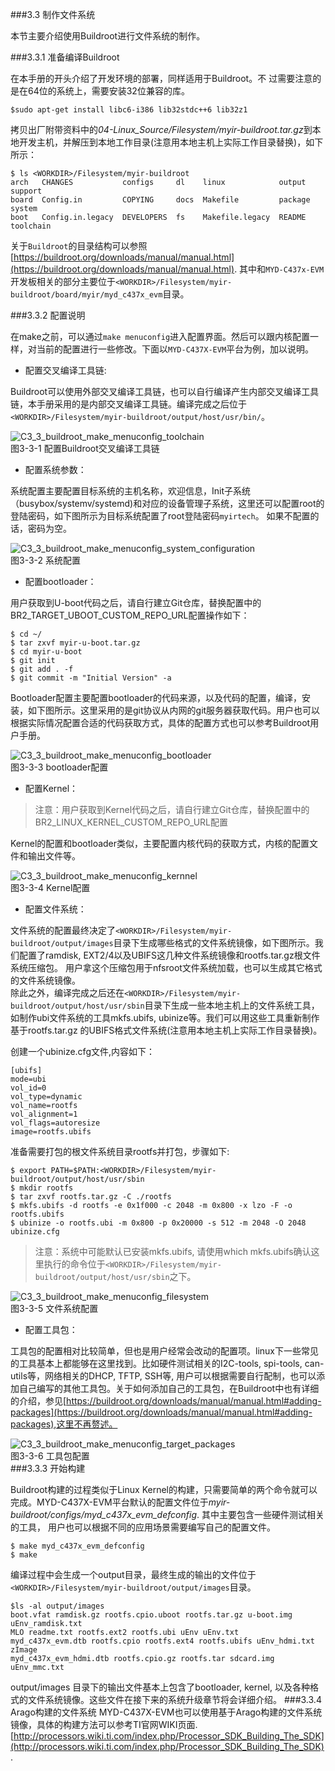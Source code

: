 ###3.3 制作文件系统  

本节主要介绍使用Buildroot进行文件系统的制作。

###3.3.1 准备编译Buildroot  

在本手册的开头介绍了开发环境的部署，同样适用于Buildroot。不
过需要注意的是在64位的系统上，需要安装32位兼容的库。
```
$sudo apt-get install libc6-i386 lib32stdc++6 lib32z1
```
拷贝出厂附带资料中的*04-Linux_Source/Filesystem/myir-buildroot.tar.gz*到本地开发主机，并解压到本地工作目录<WORKDIR>(注意用本地主机上实际工作目录替换<WORKDIR>)，如下所示：
```
$ ls <WORKDIR>/Filesystem/myir-buildroot
arch   CHANGES           configs     dl    linux            output   support
board  Config.in         COPYING     docs  Makefile         package  system
boot   Config.in.legacy  DEVELOPERS  fs    Makefile.legacy  README   toolchain

```
关于`Buildroot`的目录结构可以参照[https://buildroot.org/downloads/manual/manual.html](https://buildroot.org/downloads/manual/manual.html). 其中和`MYD-C437x-EVM`开发板相关的部分主要位于`<WORKDIR>/Filesystem/myir-buildroot/board/myir/myd_c437x_evm`目录。   


###3.3.2 配置说明  

在make之前，可以通过`make menuconfig`进入配置界面。然后可以跟内核配置一样，对当前的配置进行一些修改。下面以`MYD-C437X-EVM`平台为例，加以说明。

* 配置交叉编译工具链:    

Buildroot可以使用外部交叉编译工具链，也可以自行编译产生内部交叉编译工具链，本手册采用的是内部交叉编译工具链。编译完成之后位于`<WORKDIR>/Filesystem/myir-buildroot/output/host/usr/bin/`。
  
![C3_3_buildroot_make_menuconfig_toolchain](imagech/C3_3_buildroot_make_menuconfig_toolchain.png)	  
图3-3-1 配置Buildroot交叉编译工具链  
  
* 配置系统参数：    

系统配置主要配置目标系统的主机名称，欢迎信息，Init子系统（busybox/systemv/systemd)和对应的设备管理子系统，这里还可以配置root的登陆密码，如下图所示为目标系统配置了root登陆密码`myirtech`。
如果不配置的话，密码为空。  

![C3_3_buildroot_make_menuconfig_system_configuration](imagech/C3_3_buildroot_make_menuconfig_system_configuration.png)	  
图3-3-2 系统配置  

* 配置bootloader：   
 
用户获取到U-boot代码之后，请自行建立Git仓库，替换配置中的BR2_TARGET_UBOOT_CUSTOM_REPO_URL配置操作如下：


```
$ cd ~/
$ tar zxvf myir-u-boot.tar.gz
$ cd myir-u-boot
$ git init
$ git add . -f
$ git commit -m "Initial Version" -a
```



  
Bootloader配置主要配置bootloader的代码来源，以及代码的配置，编译，安装，如下图所示。这里采用的是git协议从内网的git服务器获取代码。用户也可以根据实际情况配置合适的代码获取方式，具体的配置方式也可以参考Buildroot用户手册。
   
![C3_3_buildroot_make_menuconfig_bootloader](imagech/C3_3_buildroot_make_menuconfig_bootloader.png)	  
图3-3-3 bootloader配置   


 
* 配置Kernel：  
> 注意：用户获取到Kernel代码之后，请自行建立Git仓库，替换配置中的BR2_LINUX_KERNEL_CUSTOM_REPO_URL配置  


Kernel的配置和bootloader类似，主要配置内核代码的获取方式，内核的配置文件和输出文件等。
  
![C3_3_buildroot_make_menuconfig_kernnel](imagech/C3_3_buildroot_make_menuconfig_kernel.png)  
图3-3-4 Kernel配置  
   

* 配置文件系统：  

文件系统的配置最终决定了`<WORKDIR>/Filesystem/myir-buildroot/output/images`目录下生成哪些格式的文件系统镜像，如下图所示。我们配置了ramdisk, EXT2/4以及UBIFS这几种文件系统镜像和rootfs.tar.gz根文件系统压缩包。
用户拿这个压缩包用于nfsroot文件系统加载，也可以生成其它格式的文件系统镜像。   
除此之外，编译完成之后还在`<WORKDIR>/Filesystem/myir-buildroot/output/host/usr/sbin`目录下生成一些本地主机上的文件系统工具，如制作ubi文件系统的工具mkfs.ubifs, ubinize等。我们可以用这些工具重新制作基于rootfs.tar.gz
的UBIFS格式文件系统(注意用本地主机上实际工作目录替换<WORKDIR>)。 

创建一个ubinize.cfg文件,内容如下：  
```
[ubifs]
mode=ubi
vol_id=0
vol_type=dynamic
vol_name=rootfs
vol_alignment=1
vol_flags=autoresize
image=rootfs.ubifs
```
准备需要打包的根文件系统目录rootfs并打包，步骤如下:   
```
$ export PATH=$PATH:<WORKDIR>/Filesystem/myir-buildroot/output/host/usr/sbin
$ mkdir rootfs
$ tar zxvf rootfs.tar.gz -C ./rootfs  
$ mkfs.ubifs -d rootfs -e 0x1f000 -c 2048 -m 0x800 -x lzo -F -o  rootfs.ubifs
$ ubinize -o rootfs.ubi -m 0x800 -p 0x20000 -s 512 -m 2048 -O 2048 ubinize.cfg
```   
> 注意：系统中可能默认已安装mkfs.ubifs, 请使用which mkfs.ubifs确认这里执行的命令位于`<WORKDIR>/Filesystem/myir-buildroot/output/host/usr/sbin`之下。  

![C3_3_buildroot_make_menuconfig_filesystem](imagech/C3_3_buildroot_make_menuconfig_filesystem.png)	  
图3-3-5 文件系统配置  
  
* 配置工具包：    

工具包的配置相对比较简单，但也是用户经常会改动的配置项。linux下一些常见的工具基本上都能够在这里找到。比如硬件测试相关的I2C-tools, spi-tools, can-utils等，网络相关的DHCP, TFTP, SSH等,
用户可以根据需要自行配制，也可以添加自己编写的其他工具包。关于如何添加自己的工具包，在Buildroot中也有详细的介绍，参见[https://buildroot.org/downloads/manual/manual.html#adding-packages](https://buildroot.org/downloads/manual/manual.html#adding-packages),这里不再赘述。
  
![C3_3_buildroot_make_menuconfig_target_packages](imagech/C3_3_buildroot_make_menuconfig_target_packages.png)	  
图3-3-6 工具包配置  
###3.3.3 开始构建

Buildroot构建的过程类似于Linux Kernel的构建，只需要简单的两个命令就可以完成。MYD-C437X-EVM平台默认的配置文件位于*myir-buildroot/configs/myd_c437x_evm_defconfig*. 其中主要包含一些硬件测试相关的工具，	用户也可以根据不同的应用场景需要编写自己的配置文件。
```
$ make myd_c437x_evm_defconfig
$ make
```
编译过程中会生成一个output目录，最终生成的输出的文件位于`<WORKDIR>/Filesystem/myir-buildroot/output/images`目录。
```
$ls -al output/images
boot.vfat ramdisk.gz rootfs.cpio.uboot rootfs.tar.gz u-boot.img uEnv_ramdisk.txt
MLO readme.txt rootfs.ext2 rootfs.ubi uEnv uEnv.txt
myd_c437x_evm.dtb rootfs.cpio rootfs.ext4 rootfs.ubifs uEnv_hdmi.txt zImage
myd_c437x_evm_hdmi.dtb rootfs.cpio.gz rootfs.tar sdcard.img uEnv_mmc.txt

```
output/images 目录下的输出文件基本上包含了bootloader, kernel, 以及各种格式的文件系统镜像。这些文件在接下来的系统升级章节将会详细介绍。
###3.3.4 Arago构建的文件系统
MYD-C437X-EVM也可以使用基于Arago构建的文件系统镜像，具体的构建方法可以参考TI官网WIKI页面.  
[http://processors.wiki.ti.com/index.php/Processor_SDK_Building_The_SDK](http://processors.wiki.ti.com/index.php/Processor_SDK_Building_The_SDK).  




